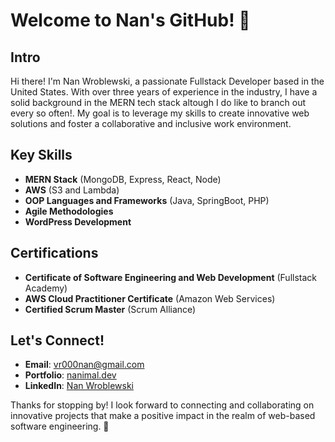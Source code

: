 # Welcome to Nan's GitHub! 🌟

## Intro
Hi there! I'm Nan Wroblewski, a passionate Fullstack Developer based in the United States. With over three years of experience in the industry, I have a solid background in the MERN tech stack altough I do like to branch out every so often!. My goal is to leverage my skills to create innovative web solutions and foster a collaborative and inclusive work environment.

## Key Skills
- **MERN Stack** (MongoDB, Express, React, Node)
- **AWS** (S3 and Lambda)
- **OOP Languages and Frameworks** (Java, SpringBoot, PHP)
- **Agile Methodologies**
- **WordPress Development**

## Certifications
- **Certificate of Software Engineering and Web Development** (Fullstack Academy)
- **AWS Cloud Practitioner Certificate** (Amazon Web Services)
- **Certified Scrum Master** (Scrum Alliance)

## Let's Connect!
- **Email**: [vr000nan@gmail.com](mailto:vr000nan@gmail.com)
- **Portfolio**: [nanimal.dev](http://nanimal.dev)
- **LinkedIn**: [Nan Wroblewski](https://www.linkedin.com/in/nanwroblewski)

Thanks for stopping by! I look forward to connecting and collaborating on innovative projects that make a positive impact in the realm of web-based software engineering. 🚀
